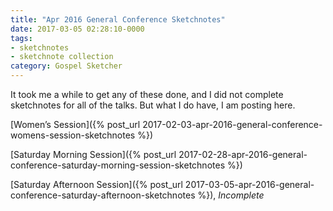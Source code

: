```yaml
---
title: "Apr 2016 General Conference Sketchnotes"
date: 2017-03-05 02:28:10-0000
tags:
- sketchnotes
- sketchnote collection
category: Gospel Sketcher
---
```


It took me a while to get any of these done, and I did not complete sketchnotes for all of the talks. But what I do have, I am posting here.

[Women’s Session]({% post_url 2017-02-03-apr-2016-general-conference-womens-session-sketchnotes %})

[Saturday Morning Session]({% post_url 2017-02-28-apr-2016-general-conference-saturday-morning-session-sketchnotes %})

[Saturday Afternoon Session]({% post_url 2017-03-05-apr-2016-general-conference-saturday-afternoon-sketchnotes %}), _Incomplete_
